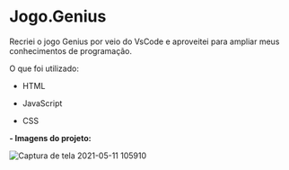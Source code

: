 # Jogo.Genius

 Recriei o jogo Genius por veio do VsCode e aproveitei para ampliar meus conhecimentos de programação.

O que foi utilizado:

- HTML

- JavaScript

- CSS

**- Imagens  do projeto:**

![Captura de tela 2021-05-11 105910](https://user-images.githubusercontent.com/80351589/117828185-fa7f4900-b247-11eb-81b0-bd551b7a1090.png)
